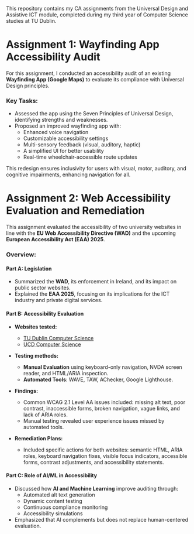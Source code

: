 This repository contains my CA assignments from the Universal Design and Assistive ICT module, completed during my third year of Computer Science studies at TU Dublin.

# Assignment 1: Wayfinding App Accessibility Audit  

For this assignment, I conducted an accessibility audit of an existing **Wayfinding App (Google Maps)** to evaluate its compliance with Universal Design principles.  

### Key Tasks:

- Assessed the app using the Seven Principles of Universal Design, identifying strengths and weaknesses.  
- Proposed an improved wayfinding app with:  
  - Enhanced voice navigation 
  - Customizable accessibility settings   
  - Multi-sensory feedback (visual, auditory, haptic)
  - A simplified UI for better usability   
  - Real-time wheelchair-accessible route updates   

This redesign ensures inclusivity for users with visual, motor, auditory, and cognitive impairments, enhancing navigation for all.  

# Assignment 2: Web Accessibility Evaluation and Remediation

This assignment evaluated the accessibility of two university websites in line with the **EU Web Accessibility Directive (WAD)** and the upcoming **European Accessibility Act (EAA) 2025**.

### Overview:

#### Part A: Legislation

- Summarized the **WAD**, its enforcement in Ireland, and its impact on public sector websites.
- Explained the **EAA 2025**, focusing on its implications for the ICT industry and private digital services.

#### Part B: Accessibility Evaluation

- **Websites tested:**
  - [TU Dublin Computer Science](https://www.tudublin.ie/explore/schools-and-disciplines/computing-information-technology/computer-science/)
  - [UCD Computer Science](https://www.ucd.ie/cs/)
  
- **Testing methods:**
  - **Manual Evaluation** using keyboard-only navigation, NVDA screen reader, and HTML/ARIA inspection.
  - **Automated Tools**: WAVE, TAW, AChecker, Google Lighthouse.

- **Findings:**
  - Common WCAG 2.1 Level AA issues included: missing alt text, poor contrast, inaccessible forms, broken navigation, vague links, and lack of ARIA roles.
  - Manual testing revealed user experience issues missed by automated tools.

- **Remediation Plans:**
  - Included specific actions for both websites: semantic HTML, ARIA roles, keyboard navigation fixes, visible focus indicators, accessible forms, contrast adjustments, and accessibility statements.

#### Part C: Role of AI/ML in Accessibility

- Discussed how **AI and Machine Learning** improve auditing through:
  - Automated alt text generation
  - Dynamic content testing
  - Continuous compliance monitoring
  - Accessibility simulations
- Emphasized that AI complements but does not replace human-centered evaluation.
